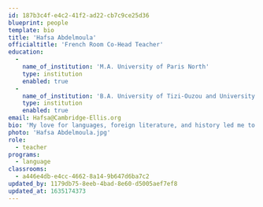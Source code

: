 ```yaml
---
id: 187b3c4f-e4c2-41f2-ad22-cb7c9ce25d36
blueprint: people
template: bio
title: 'Hafsa Abdelmoula'
officialtitle: 'French Room Co-Head Teacher'
education:
  -
    name_of_institution: 'M.A. University of Paris North'
    type: institution
    enabled: true
  -
    name_of_institution: 'B.A. University of Tizi-Ouzou and University of Paris North'
    type: institution
    enabled: true
email: Hafsa@Cambridge-Ellis.org
bio: 'My love for languages, foreign literature, and history led me to study English and French linguistics, and focus on learning about different learning/teaching methods and theories. I lived, worked, and studied in both Algeria and France, and my career in education has consisted of teaching both English and French at various levels. My dream and goal is to continue to share my knowledge and experience by teaching French in the United States, and I am very proud of being a member of the Cambridge-Ellis family. In my spare time, I love to read various types of literature and books regarding American history, and French and English Literature.'
photo: 'Hafsa Abdelmoula.jpg'
role:
  - teacher
programs:
  - language
classrooms:
  - a446e4db-e4cc-4662-8a14-9b647d6ba7c2
updated_by: 1179db75-8eeb-4bad-8e60-d5005aef7ef8
updated_at: 1635174373
---
```


